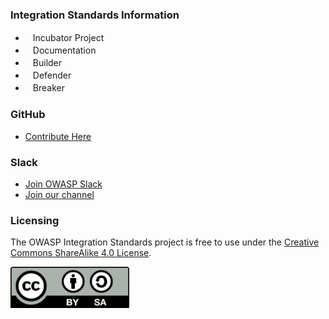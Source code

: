 ### Integration Standards Information
* <i class="fas fa-egg" style="font-size: 1.2em; color:#3468AC;"></i><span style="font-size:1.0em;padding-left:12px;">Incubator Project</span>
* <i class="fas fa-book" style="font-size: 1.2em; color:#233e81;"></i><span style="font-size:1.0em;padding-left:12px;">Documentation</span>
* <i class="fas fa-toolbox" style="font-size: 1.2em; color:#233e81;"></i><span style="font-size:1.0em;padding-left:12px;">Builder</span> 
* <i class="fas fa-shield-alt" style="font-size: 1.2em; color:#233e81;"></i><span style="font-size:1.0em;padding-left:12px;">Defender</span>
* <i class="fas fa-hammer" style="font-size: 1.2em; color:#233e81;"></i><span style="font-size:1.0em;padding-left:12px;">Breaker</span>

### GitHub
* [Contribute Here](https://github.com/OWASP/www-project-integration-standards)

### Slack
* [Join OWASP Slack](https://owasp-slack.herokuapp.com/)
* [Join our channel](https://owasp.slack.com/archives/CPMEWT342)

### Licensing
The OWASP Integration Standards project is free to use under the [Creative Commons ShareAlike 4.0 License](https://creativecommons.org/licenses/by-sa/4.0/legalcode).

![CC License](assets/images/cc_license_small.png)
